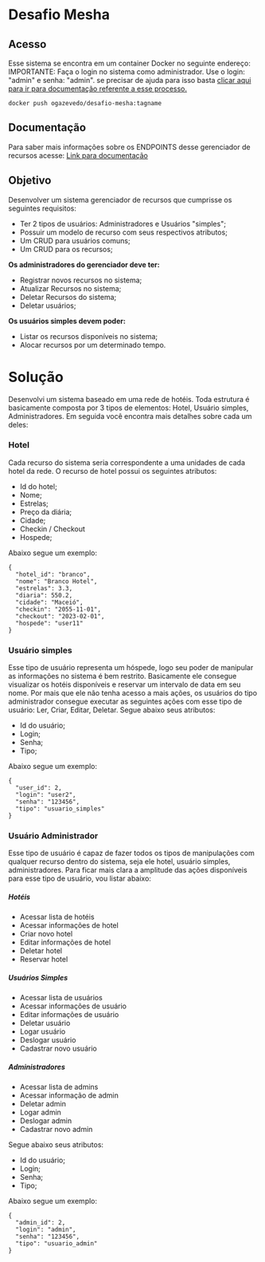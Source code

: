 # Desafio Mesha

## Acesso
Esse sistema se encontra em um container Docker no seguinte endereço:
IMPORTANTE: Faça o login no sistema como administrador. Use  o login: "admin" e senha: "admin". 
se precisar de ajuda para isso basta [clicar aqui para ir para documentação referente a esse processo.](https://documenter.getpostman.com/view/19989248/UVyytsdH#97319513-5c24-4f2b-91a7-caa4cbaa03bb) 

    docker push ogazevedo/desafio-mesha:tagname



## Documentação
Para saber mais informações sobre os ENDPOINTS desse gerenciador de recursos acesse:
[Link para documentação](https://documenter.getpostman.com/view/19989248/UVyytsdH#9c877bbb-7869-415e-82ac-dc04c9a571e5)

## Objetivo
Desenvolver um sistema gerenciador de recursos que cumprisse os seguintes requisitos:

 - Ter 2 tipos de usuários: Administradores e Usuários "simples";
 - Possuir um modelo de recurso com seus respectivos atributos;
 - Um CRUD para usuários comuns;
 - Um CRUD para os recursos;

**Os administradores do gerenciador deve ter:**

 - Registrar novos recursos no sistema;
 -  Atualizar Recursos no sistema; 
 -  Deletar Recursos do sistema;   
 -  Deletar usuários;

**Os usuários simples devem poder:**

 - Listar os recursos disponíveis no sistema;
-   Alocar recursos por um determinado tempo.


# Solução

Desenvolvi um sistema baseado em uma rede de hotéis. Toda estrutura é basicamente composta por 3 tipos de elementos: Hotel, Usuário simples, Administradores. Em seguida você encontra mais detalhes sobre cada um deles:
### Hotel
Cada recurso do sistema seria correspondente a uma unidades de cada hotel da rede. O recurso de hotel possui os seguintes atributos:

 - Id do hotel;
 - Nome;
 - Estrelas;
 - Preço da diária;
 - Cidade;
 - Checkin / Checkout
 - Hospede;
 
 Abaixo segue um exemplo:
 
    {
      "hotel_id": "branco",
      "nome": "Branco Hotel",
      "estrelas": 3.3,
      "diaria": 550.2,
      "cidade": "Maceió",
      "checkin": "2055-11-01",
      "checkout": "2023-02-01",
      "hospede": "user11"
    }

### Usuário simples
Esse tipo de usuário representa um hóspede, logo seu poder de manipular as informações no sistema é bem restrito. Basicamente ele consegue visualizar os hotéis disponíveis e reservar um intervalo de data em seu nome. Por mais que ele não tenha acesso a mais ações, os usuários do tipo administrador consegue executar as seguintes ações com esse tipo de usuário: Ler, Criar, Editar, Deletar. Segue abaixo seus atributos: 

 - Id do usuário;
 - Login;
 - Senha;
 - Tipo;
 
 Abaixo segue um exemplo:
 
    
    {
      "user_id": 2,
      "login": "user2",
      "senha": "123456",
      "tipo": "usuario_simples"
    }

### Usuário Administrador
Esse tipo de usuário é capaz de fazer todos os tipos de manipulações com qualquer recurso dentro do sistema, seja ele hotel, usuário simples, administradores. Para ficar mais clara a amplitude das ações disponíveis para esse tipo de usuário, vou listar abaixo:

##### Hotéis
- Acessar lista de hotéis
- Acessar informações de hotel
- Criar novo hotel
- Editar informações de hotel
- Deletar hotel
- Reservar hotel

##### Usuários Simples
- Acessar lista de usuários
- Acessar informações de usuário
- Editar informações de usuário
- Deletar usuário
- Logar usuário
- Deslogar usuário
- Cadastrar novo usuário

##### Administradores
- Acessar lista de admins
- Acessar informação de admin
- Deletar admin
- Logar admin
- Deslogar admin
- Cadastrar novo admin


Segue abaixo seus atributos: 

 - Id do usuário;
 - Login;
 - Senha;
 - Tipo;
 
 Abaixo segue um exemplo:
 
    
    {
      "admin_id": 2,
      "login": "admin",
      "senha": "123456",
      "tipo": "usuario_admin"
    }

